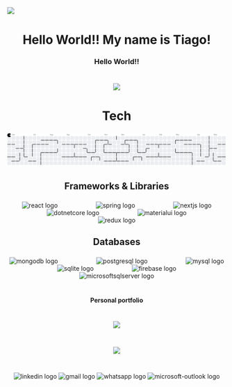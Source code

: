 <kbd>
  <img src="https://i.sstatic.net/CtiyS.png">
</kbd>
<h1 align="center">Hello World!! My name is Tiago!</h1>

###

<h3 align="center">Hello World!!</h3>

###

<br clear="both">

<div align="center">
  <img height="25" src="https://i.postimg.cc/tRssmNzc/image-7.png"  />
</div>

###

<h1 align="center">Tech</h1>

###

<picture>
  <source media="(prefers-color-scheme: dark)" srcset="https://raw.githubusercontent.com/LKdoge/LKdoge/output/pacman-contribution-graph-dark.svg">
  <source media="(prefers-color-scheme: light)" srcset="https://raw.githubusercontent.com/LKdoge/LKdoge/output/pacman-contribution-graph.svg">
  <img alt="pacman contribution graph" src="https://raw.githubusercontent.com/LKdoge/LKdoge/output/pacman-contribution-graph.svg">
</picture>

###

<h2 align="center">Frameworks & Libraries</h2>

###

<div align="center">
  <img src="https://cdn.simpleicons.org/react/61DAFB" height="40" alt="react logo"  />
  <img width="80" />
  <img src="https://cdn.jsdelivr.net/gh/devicons/devicon/icons/spring/spring-original.svg" height="40" alt="spring logo"  />
  <img width="80" />
  <img src="https://cdn.jsdelivr.net/gh/devicons/devicon/icons/nextjs/nextjs-original.svg" height="40" alt="nextjs logo"  />
  <img width="80" />
  <img src="https://cdn.jsdelivr.net/gh/devicons/devicon/icons/dotnetcore/dotnetcore-original.svg" height="40" alt="dotnetcore logo"  />
  <img width="80" />
  <img src="https://cdn.jsdelivr.net/gh/devicons/devicon/icons/materialui/materialui-original.svg" height="40" alt="materialui logo"  />
  <img width="80" />
  <img src="https://cdn.jsdelivr.net/gh/devicons/devicon/icons/redux/redux-original.svg" height="40" alt="redux logo"  />
</div>

###

<h2 align="center">Databases</h2>

###

<div align="center">
  <img src="https://cdn.jsdelivr.net/gh/devicons/devicon/icons/mongodb/mongodb-original.svg" height="40" alt="mongodb logo"  />
  <img width="80" />
  <img src="https://cdn.jsdelivr.net/gh/devicons/devicon/icons/postgresql/postgresql-original.svg" height="40" alt="postgresql logo"  />
  <img width="80" />
  <img src="https://cdn.jsdelivr.net/gh/devicons/devicon/icons/mysql/mysql-original.svg" height="40" alt="mysql logo"  />
  <img width="80" />
  <img src="https://cdn.jsdelivr.net/gh/devicons/devicon/icons/sqlite/sqlite-original.svg" height="40" alt="sqlite logo"  />
  <img width="80" />
  <img src="https://cdn.jsdelivr.net/gh/devicons/devicon/icons/firebase/firebase-plain.svg" height="40" alt="firebase logo"  />
  <img width="80" />
  <img src="https://cdn.jsdelivr.net/gh/devicons/devicon/icons/microsoftsqlserver/microsoftsqlserver-plain.svg" height="40" alt="microsoftsqlserver logo"  />
</div>

###

<h1 align="left"></h1>

###

<h4 align="center">Personal portfolio</h4>

###

<br clear="both">

<div align="center">
  <img height="60" src="https://i.postimg.cc/RVPwnZXr/portfolio-icon-white-sign-business-concept-flat-style-illustration-for-design-web-infographic-vector.png"  />
</div>

###

<br clear="both">

<div align="center">
  <img height="25" src="https://i.postimg.cc/tRssmNzc/image-7.png"  />
</div>

###

<br clear="both">

<div align="center">
  <img src="https://raw.githubusercontent.com/maurodesouza/profile-readme-generator/master/src/assets/icons/social/linkedin/default.svg" width="95" height="15" alt="linkedin logo"  />
  <img src="https://raw.githubusercontent.com/maurodesouza/profile-readme-generator/master/src/assets/icons/social/gmail/default.svg" width="95" height="15" alt="gmail logo"  />
  <img src="https://raw.githubusercontent.com/maurodesouza/profile-readme-generator/master/src/assets/icons/social/whatsapp/default.svg" width="95" height="15" alt="whatsapp logo"  />
  <img src="https://raw.githubusercontent.com/maurodesouza/profile-readme-generator/master/src/assets/icons/social/microsoft-outlook/default.svg" width="95" height="15" alt="microsoft-outlook logo"  />
</div>

###
